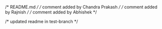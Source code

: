 /* README.md */
/* comment added by Chandra Prakash */
/* comment added by Rajnish */
/* comment added by Abhishek */

/* updated readme in test-branch */
